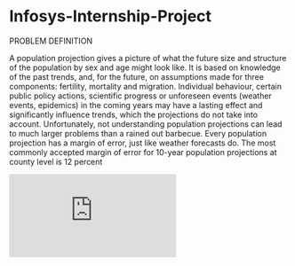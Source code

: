 # Infosys-Internship-Project

PROBLEM DEFINITION


A population projection gives a picture of what the future size and structure of the population by sex and age might look like. It is based on knowledge of the past trends, and, for the future, on assumptions made for three components: fertility, mortality and migration. Individual behaviour, certain public policy actions, scientific progress or unforeseen events (weather events, epidemics) in the coming years may have a lasting effect and significantly influence trends, which the projections do not take into account. Unfortunately, not understanding population projections can lead to much larger problems than a rained out barbecue. Every population projection has a margin of error, just like weather forecasts do. The most commonly accepted margin of error for 10-year population projections at county level is 12 percent


![Kishore Rajan's GitHub stats](https://github.com/kishorerajan810/Certificate-/blob/master/Infosys%20Internship.pdf)
